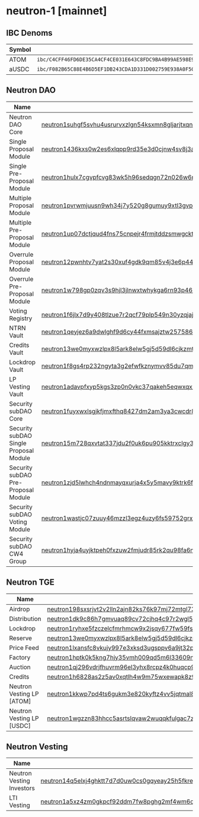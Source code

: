 # neutron-1 [mainnet]

## IBC Denoms
| Symbol |                                                                        |
|--------|------------------------------------------------------------------------|
| ATOM   | `ibc/C4CFF46FD6DE35CA4CF4CE031E643C8FDC9BA4B99AE598E9B0ED98FE3A2319F9` |
| aUSDC  | `ibc/F082B65C88E4B6D5EF1DB243CDA1D331D002759E938A0F5CD3FFDC5D53B3E349` |

## Neutron DAO

| Name                                   |                                                                                                                                                                                        |
|----------------------------------------|----------------------------------------------------------------------------------------------------------------------------------------------------------------------------------------|
| Neutron DAO Core                       | [neutron1suhgf5svhu4usrurvxzlgn54ksxmn8gljarjtxqnapv8kjnp4nrstdxvff](https://www.mintscan.io/neutron/wasm/contract/neutron1suhgf5svhu4usrurvxzlgn54ksxmn8gljarjtxqnapv8kjnp4nrstdxvff) |
| Single Proposal Module                 | [neutron1436kxs0w2es6xlqpp9rd35e3d0cjnw4sv8j3a7483sgks29jqwgshlt6zh](https://www.mintscan.io/neutron/wasm/contract/neutron1436kxs0w2es6xlqpp9rd35e3d0cjnw4sv8j3a7483sgks29jqwgshlt6zh) |
| Single Pre-Proposal Module             | [neutron1hulx7cgvpfcvg83wk5h96sedqgn72n026w6nl47uht554xhvj9nsgs8v0z](https://www.mintscan.io/neutron/wasm/contract/neutron1hulx7cgvpfcvg83wk5h96sedqgn72n026w6nl47uht554xhvj9nsgs8v0z) |
| Multiple Proposal Module               | [neutron1pvrwmjuusn9wh34j7y520g8gumuy9xtl3gvprlljfdpwju3x7ucsj3fj40](https://www.mintscan.io/neutron/wasm/contract/neutron1pvrwmjuusn9wh34j7y520g8gumuy9xtl3gvprlljfdpwju3x7ucsj3fj40) |
| Multiple Pre-Proposal Module           | [neutron1up07dctjqud4fns75cnpejr4frmjtddzsmwgcktlyxd4zekhwecqt2h8u6](https://www.mintscan.io/neutron/wasm/contract/neutron1up07dctjqud4fns75cnpejr4frmjtddzsmwgcktlyxd4zekhwecqt2h8u6) |
| Overrule Proposal Module               | [neutron12pwnhtv7yat2s30xuf4gdk9qm85v4j3e6p44let47pdffpklcxlq56v0te](https://www.mintscan.io/neutron/wasm/contract/neutron12pwnhtv7yat2s30xuf4gdk9qm85v4j3e6p44let47pdffpklcxlq56v0te) |
| Overrule Pre-Proposal Module           | [neutron1w798gp0zqv3s9hjl3jlnwxtwhykga6rn93p46q2crsdqhaj3y4gsum0096](https://www.mintscan.io/neutron/wasm/contract/neutron1w798gp0zqv3s9hjl3jlnwxtwhykga6rn93p46q2crsdqhaj3y4gsum0096) |
| Voting Registry                        | [neutron1f6jlx7d9y408tlzue7r2qcf79plp549n30yzqjajjud8vm7m4vdspg933s](https://www.mintscan.io/neutron/wasm/contract/neutron1f6jlx7d9y408tlzue7r2qcf79plp549n30yzqjajjud8vm7m4vdspg933s) |
| NTRN Vault                             | [neutron1qeyjez6a9dwlghf9d6cy44fxmsajztw257586akk6xn6k88x0gus5djz4e](https://www.mintscan.io/neutron/wasm/contract/neutron1qeyjez6a9dwlghf9d6cy44fxmsajztw257586akk6xn6k88x0gus5djz4e) |
| Credits Vault                          | [neutron13we0myxwzlpx8l5ark8elw5gj5d59dl6cjkzmt80c5q5cv5rt54qvzkv2a](https://www.mintscan.io/neutron/wasm/contract/neutron1rxwzsw37ulveefk20575mlxl3hzhzv9k46c8gklfkt4g2vk4w3tse8usrs) |
| Lockdrop Vault                         | [neutron1f8gs4rp232ngyta3g2efwfkznymvv85du7qm9y0mhvjxpp3cq68qgquudm](https://www.mintscan.io/neutron/wasm/contract/neutron1f8gs4rp232ngyta3g2efwfkznymvv85du7qm9y0mhvjxpp3cq68qgquudm) |
| LP Vesting Vault                       | [neutron1adavpfxyp5kgs3zp0n0vkc37qakeh5eqwxqxzysgg0ahlx82rmsqp4rnz8](https://www.mintscan.io/neutron/wasm/contract/neutron1adavpfxyp5kgs3zp0n0vkc37qakeh5eqwxqxzysgg0ahlx82rmsqp4rnz8) |
| Security subDAO Core                   | [neutron1fuyxwxlsgjkfjmxfthq8427dm2am3ya3cwcdr8gls29l7jadtazsuyzwcc](https://www.mintscan.io/neutron/wasm/contract/neutron1fuyxwxlsgjkfjmxfthq8427dm2am3ya3cwcdr8gls29l7jadtazsuyzwcc) |
| Security subDAO Single Proposal Module | [neutron15m728qxvtat337jdu2f0uk6pu905kktrxclgy36c0wd822tpxcmqvnrurt](https://www.mintscan.io/neutron/wasm/contract/neutron15m728qxvtat337jdu2f0uk6pu905kktrxclgy36c0wd822tpxcmqvnrurt) |
| Security subDAO Pre-Proposal Module    | [neutron1zjd5lwhch4ndnmayqxurja4x5y5mavy9ktrk6fzsyzan4wcgawnqjk5g26](https://www.mintscan.io/neutron/wasm/contract/neutron1zjd5lwhch4ndnmayqxurja4x5y5mavy9ktrk6fzsyzan4wcgawnqjk5g26) |
| Security subDAO Voting Module          | [neutron1wastjc07zuuy46mzzl3egz4uzy6fs59752grxqvz8zlsqccpv2wqhjw0cl](https://www.mintscan.io/neutron/wasm/contract/neutron1wastjc07zuuy46mzzl3egz4uzy6fs59752grxqvz8zlsqccpv2wqhjw0cl) |
| Security subDAO CW4 Group              | [neutron1hyja4uyjktpeh0fxzuw2fmjudr85rk2qu98fa6nuh6d4qru9l0ssh3kgnu](https://www.mintscan.io/neutron/wasm/contract/neutron1hyja4uyjktpeh0fxzuw2fmjudr85rk2qu98fa6nuh6d4qru9l0ssh3kgnu) |

## Neutron TGE

| Name                      |                                                                                                                                                                                       |
|---------------------------|---------------------------------------------------------------------------------------------------------------------------------------------------------------------------------------|
| Airdrop                   | [neutron198sxsrjvt2v2lln2ajn82ks76k97mj72mtgl7309jehd0vy8rezs7e6c56](https://www.mintscan.io/neutron/wasm/contract/neutron198sxsrjvt2v2lln2ajn82ks76k97mj72mtgl7309jehd0vy8rezs7e6c56) |
| Distribution              | [neutron1dk9c86h7gmvuaq89cv72cjhq4c97r2wgl5gyfruv6shquwspalgq5u7sy5](https://www.mintscan.io/neutron/wasm/contract/neutron1dk9c86h7gmvuaq89cv72cjhq4c97r2wgl5gyfruv6shquwspalgq5u7sy5) |
| Lockdrop                  | [neutron1ryhxe5fzczelcfmrhmcw9x2jsqy677fw59fsctr09srk24lt93eszwlvyj](https://www.mintscan.io/neutron/wasm/contract/neutron1ryhxe5fzczelcfmrhmcw9x2jsqy677fw59fsctr09srk24lt93eszwlvyj) |
| Reserve                   | [neutron13we0myxwzlpx8l5ark8elw5gj5d59dl6cjkzmt80c5q5cv5rt54qvzkv2a](https://www.mintscan.io/neutron/wasm/contract/neutron13we0myxwzlpx8l5ark8elw5gj5d59dl6cjkzmt80c5q5cv5rt54qvzkv2a) |
| Price Feed                | [neutron1lxansfc8vkujy997e3xksd3ugsppv6a9jt32pjtgaxr0zkcnkznq67z3ax](https://www.mintscan.io/neutron/wasm/contract/neutron1lxansfc8vkujy997e3xksd3ugsppv6a9jt32pjtgaxr0zkcnkznq67z3ax) |
| Factory                   | [neutron1hptk0k5kng7hjy35vmh009qd5m6l33609nypgf2yc6nqnewduqasxplt4e](https://www.mintscan.io/neutron/wasm/contract/neutron1hptk0k5kng7hjy35vmh009qd5m6l33609nypgf2yc6nqnewduqasxplt4e) |
| Auction                   | [neutron1qj296vdrjfhuvrm96el3yhx8rcpz4k0huqcp9vwtqzhxwrduhs8s49y3p4](https://www.mintscan.io/neutron/wasm/contract/neutron1qj296vdrjfhuvrm96el3yhx8rcpz4k0huqcp9vwtqzhxwrduhs8s49y3p4) |
| Credits                   | [neutron1h6828as2z5av0xqtlh4w9m75wxewapk8z9l2flvzc29zeyzhx6fqgp648z](https://www.mintscan.io/neutron/wasm/contract/neutron1h6828as2z5av0xqtlh4w9m75wxewapk8z9l2flvzc29zeyzhx6fqgp648z) |
| Neutron Vesting LP [ATOM] | [neutron1kkwp7pd4ts6gukm3e820kyftz4vv5jqtmal8pwqezrnq2ddycqasr87x9p](https://www.mintscan.io/neutron/wasm/contract/neutron1kkwp7pd4ts6gukm3e820kyftz4vv5jqtmal8pwqezrnq2ddycqasr87x9p) |
| Neutron Vesting LP [USDC] | [neutron1wgzzn83hhcc5asrtslqvaw2wuqqkfulgac7ze94dmqkrxu8nsensmy9dkv](https://www.mintscan.io/neutron/wasm/contract/neutron1wgzzn83hhcc5asrtslqvaw2wuqqkfulgac7ze94dmqkrxu8nsensmy9dkv) |

## Neutron Vesting

| Name                           |                                                                                                                                                                                        |
|--------------------------------|----------------------------------------------------------------------------------------------------------------------------------------------------------------------------------------|
| Neutron Vesting Investors      | [neutron14q5elxj4ghktt7d7d0uw0cs0gqyeay25h5fkree897gjm38gevxqmvqsq5](https://www.mintscan.io/neutron/wasm/contract/neutron14q5elxj4ghktt7d7d0uw0cs0gqyeay25h5fkree897gjm38gevxqmvqsq5) |
| LTI Vesting                    | [neutron1a5xz4zm0gkpcf92ddm7fw8pghg2mf4wm6cyu6cgcruq35upf7auslnnfye](https://www.mintscan.io/neutron/wasm/contract/neutron1a5xz4zm0gkpcf92ddm7fw8pghg2mf4wm6cyu6cgcruq35upf7auslnnfye) |
